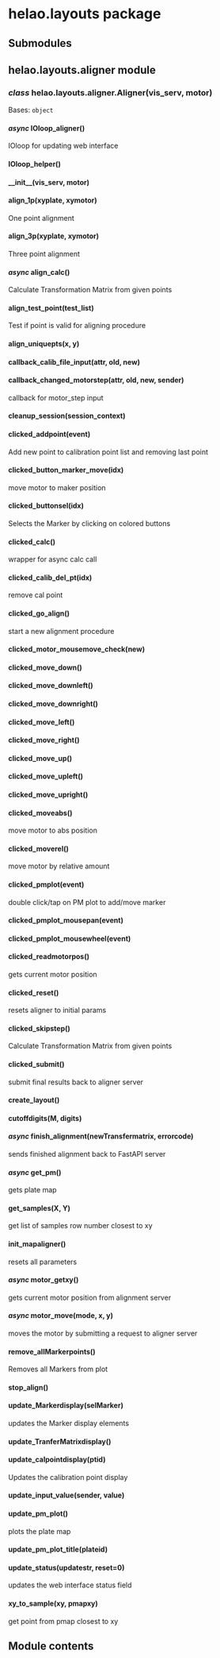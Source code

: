 # helao.layouts package

## Submodules

## helao.layouts.aligner module

### *class* helao.layouts.aligner.Aligner(vis_serv, motor)

Bases: `object`

#### *async* IOloop_aligner()

IOloop for updating web interface

#### IOloop_helper()

#### \_\_init_\_(vis_serv, motor)

#### align_1p(xyplate, xymotor)

One point alignment

#### align_3p(xyplate, xymotor)

Three point alignment

#### *async* align_calc()

Calculate Transformation Matrix from given points

#### align_test_point(test_list)

Test if point is valid for aligning procedure

#### align_uniquepts(x, y)

#### callback_calib_file_input(attr, old, new)

#### callback_changed_motorstep(attr, old, new, sender)

callback for motor_step input

#### cleanup_session(session_context)

#### clicked_addpoint(event)

Add new point to calibration point list and removing last point

#### clicked_button_marker_move(idx)

move motor to maker position

#### clicked_buttonsel(idx)

Selects the Marker by clicking on colored buttons

#### clicked_calc()

wrapper for async calc call

#### clicked_calib_del_pt(idx)

remove cal point

#### clicked_go_align()

start a new alignment procedure

#### clicked_motor_mousemove_check(new)

#### clicked_move_down()

#### clicked_move_downleft()

#### clicked_move_downright()

#### clicked_move_left()

#### clicked_move_right()

#### clicked_move_up()

#### clicked_move_upleft()

#### clicked_move_upright()

#### clicked_moveabs()

move motor to abs position

#### clicked_moverel()

move motor by relative amount

#### clicked_pmplot(event)

double click/tap on PM plot to add/move marker

#### clicked_pmplot_mousepan(event)

#### clicked_pmplot_mousewheel(event)

#### clicked_readmotorpos()

gets current motor position

#### clicked_reset()

resets aligner to initial params

#### clicked_skipstep()

Calculate Transformation Matrix from given points

#### clicked_submit()

submit final results back to aligner server

#### create_layout()

#### cutoffdigits(M, digits)

#### *async* finish_alignment(newTransfermatrix, errorcode)

sends finished alignment back to FastAPI server

#### *async* get_pm()

gets plate map

#### get_samples(X, Y)

get list of samples row number closest to xy

#### init_mapaligner()

resets all parameters

#### *async* motor_getxy()

gets current motor position from alignment server

#### *async* motor_move(mode, x, y)

moves the motor by submitting a request to aligner server

#### remove_allMarkerpoints()

Removes all Markers from plot

#### stop_align()

#### update_Markerdisplay(selMarker)

updates the Marker display elements

#### update_TranferMatrixdisplay()

#### update_calpointdisplay(ptid)

Updates the calibration point display

#### update_input_value(sender, value)

#### update_pm_plot()

plots the plate map

#### update_pm_plot_title(plateid)

#### update_status(updatestr, reset=0)

updates the web interface status field

#### xy_to_sample(xy, pmapxy)

get point from pmap closest to xy

## Module contents
